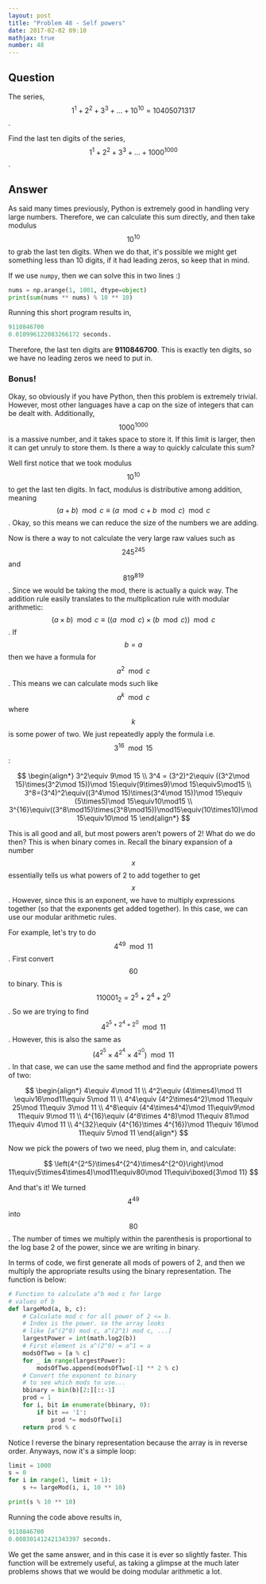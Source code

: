 ```yaml
---
layout: post
title: "Problem 48 - Self powers"
date: 2017-02-02 09:10
mathjax: true
number: 48
---
```


## Question

The series, $$1^1+2^2+3^3+\dots+10^{10}=10405071317$$.

Find the last ten digits of the series, $$1^1+2^2+3^3+\dots+1000^{1000}$$.

## Answer

As said many times previously, Python is extremely good in handling very large numbers. Therefore, we can calculate this sum directly, and then take modulus $$10^{10}$$ to grab the last ten digits. When we do that, it's possible we might get something less than 10 digits, if it had leading zeros, so keep that in mind.

 If we use `numpy`, then we can solve this in two lines :)

```python
nums = np.arange(1, 1001, dtype=object)
print(sum(nums ** nums) % 10 ** 10)
```

Running this short program results in,

```python
9110846700
0.010996122083266172 seconds.
```

Therefore, the last ten digits are **9110846700**. This is exactly ten digits, so we have no leading zeros we need to put in. 

### Bonus!

Okay, so obviously if you have Python, then this problem is extremely trivial. However, most other languages have a cap on the size of integers that can be dealt with. Additionally, $$1000^{1000}$$ is a massive number, and it takes space to store it. If this limit is larger, then it can get unruly to store them. Is there a way to quickly calculate this sum?

Well first notice that we took modulus $$10^{10}$$ to get the last ten digits. In fact, modulus is distributive among addition, meaning $$(a+b)\mod c\equiv (a\mod c+b\mod c)\mod c$$. Okay, so this means we can reduce the size of the numbers we are adding.

Now is there a way to not calculate the very large raw values such as $$245^{245}$$ and $$819^{819}$$. Since we would be taking the mod, there is actually a quick way. The addition rule easily translates to the multiplication rule with modular arithmetic: $$(a\times b)\mod c \equiv ((a\mod c)\times(b\mod c))\mod c$$. If $$b=a$$ then we have a formula for $$a^2\mod c$$. This means we can calculate mods such like $$a^k\mod c$$ where $$k$$ is some power of two. We just repeatedly apply the formula i.e. $$3^{16}\mod 15$$:


$$
\begin{align*}
3^2\equiv 9\mod 15
\\
3^4 = (3^2)^2\equiv ((3^2\mod 15)\times(3^2\mod 15))\mod 15\equiv(9\times9)\mod 15\equiv5\mod15
\\
3^8=(3^4)^2\equiv((3^4\mod 15)\times(3^4\mod 15))\mod 15\equiv (5\times5)\mod 15\equiv10\mod15
\\
3^{16}\equiv((3^8\mod15)\times(3^8\mod15))\mod15\equiv(10\times10)\mod 15\equiv10\mod 15
\end{align*}
$$


This is all good and all, but most powers aren't powers of 2! What do we do then? This is when binary comes in. Recall the binary expansion of a number $$x$$ essentially tells us what powers of 2 to add together to get $$x$$. However, since this is an exponent, we have to multiply expressions together (so that the exponents get added together). In this case, we can use our modular arithmetic rules.

For example, let's try to do $$4^{49}\mod 11$$. First convert $$60$$ to binary. This is $$110001_2=2^5+2^4+2^0$$. So we are trying to find $$4^{2^5+2^4+2^0}\mod 11$$. However, this is also the same as $$\left(4^{2^5}\times4^{2^4}\times4^{2^0}\right)\mod 11$$. In that case, we can use the same method and find the appropriate powers of two:


$$
\begin{align*}
4\equiv 4\mod 11
\\
4^2\equiv (4\times4)\mod 11 \equiv16\mod11\equiv 5\mod 11
\\
4^4\equiv (4^2\times4^2)\mod 11\equiv 25\mod 11\equiv 3\mod 11
\\
4^8\equiv (4^4\times4^4)\mod 11\equiv9\mod 11\equiv 9\mod 11
\\
4^{16}\equiv (4^8\times 4^8)\mod 11\equiv 81\mod 11\equiv 4\mod 11
\\
4^{32}\equiv (4^{16}\times 4^{16})\mod 11\equiv 16\mod 11\equiv 5\mod 11
\end{align*}
$$


Now we pick the powers of two we need, plug them in, and calculate:


$$
\left(4^{2^5}\times4^{2^4}\times4^{2^0}\right)\mod 11\equiv(5\times4\times4)\mod11\equiv80\mod 11\equiv\boxed{3\mod 11}
$$


And that's it! We turned $$4^{49}$$ into $$80$$. The number of times we multiply within the parenthesis is proportional to the log base 2 of the power, since we are writing in binary. 

In terms of code, we first generate all mods of powers of 2, and then we multiply the appropriate results using the binary representation. The function is below:

```python
# Function to calculate a^b mod c for large
# values of b
def largeMod(a, b, c):
    # Calculate mod c for all power of 2 <= b.
    # Index is the power. so the array looks
    # like [a^(2^0) mod c, a^(2^1) mod c, ...]
    largestPower = int(math.log2(b))
    # First element is a^(2^0) = a^1 = a
    modsOfTwo = [a % c]
    for _ in range(largestPower):
        modsOfTwo.append(modsOfTwo[-1] ** 2 % c)
    # Convert the exponent to binary
    # to see which mods to use...
    bbinary = bin(b)[2:][::-1]
    prod = 1
    for i, bit in enumerate(bbinary, 0):
        if bit == '1':
            prod *= modsOfTwo[i]
    return prod % c
```

Notice I reverse the binary representation because the array is in reverse order. Anyways, now it's a simple loop:

```python
limit = 1000
s = 0
for i in range(1, limit + 1):
    s += largeMod(i, i, 10 ** 10)

print(s % 10 ** 10)
```

Running the code above results in,

```python
9110846700
0.008301412421343397 seconds.
```

We get the same answer, and in this case it is ever so slightly faster. This function will be extremely useful, as taking a glimpse at the much later problems shows that we would be doing modular arithmetic a lot.